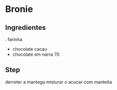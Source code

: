 # Bronie


## Ingredientes

 . farinha
- chocolate cacau
- chocolate em narra 70


## Step

derreter a mantega
misturar o acucar com manteita
